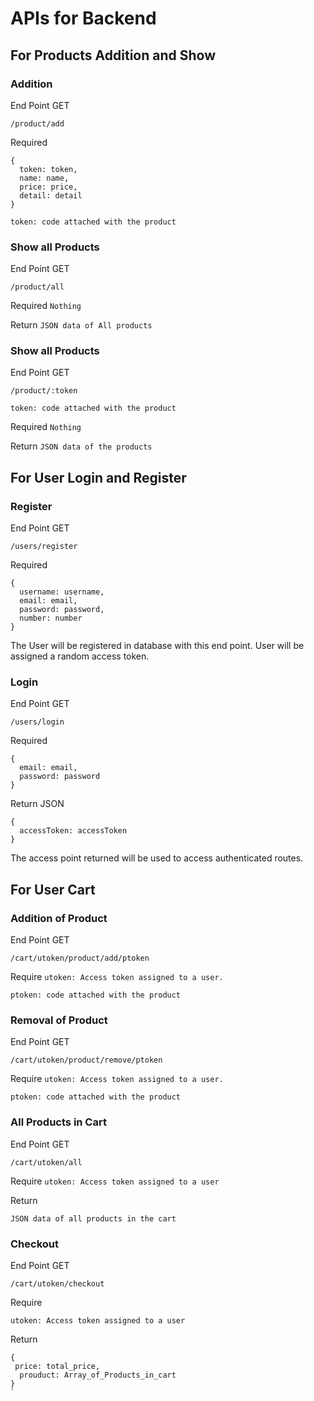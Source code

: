 # APIs for Backend 

## For Products Addition and Show
### Addition
End Point GET

`/product/add`

Required
```
{
  token: token,
  name: name,
  price: price,
  detail: detail
}
```
`token: code attached with the product`

### Show all Products
End Point GET 

`/product/all`

Required
`Nothing`

Return 
`JSON data of All products`

### Show all Products
End Point GET 

`/product/:token`

`token: code attached with the product`

Required
`Nothing`

Return 
`JSON data of the products`

## For User Login and Register
### Register
End Point GET

`/users/register`

Required
```
{
  username: username,
  email: email,
  password: password,
  number: number
}
```

The User will be registered in database with this end point. User will be assigned a random access token.

### Login
End Point GET

`/users/login`

Required
```
{
  email: email,
  password: password
}
```
Return JSON
```
{
  accessToken: accessToken
}
```

The access point returned will be used to access authenticated routes.

## For User Cart
### Addition of Product
End Point GET

`/cart/utoken/product/add/ptoken`

Require
`utoken: Access token assigned to a user.`

`ptoken: code attached with the product`

### Removal of Product
End Point GET

`/cart/utoken/product/remove/ptoken`

Require
`utoken: Access token assigned to a user.`

`ptoken: code attached with the product`

### All Products in Cart
End Point GET 

`/cart/utoken/all`

Require 
`utoken: Access token assigned to a user`

Return

`JSON data of all products in the cart`

### Checkout
End Point GET

`/cart/utoken/checkout`

Require 

`utoken: Access token assigned to a user`

Return 

```
{ 
 price: total_price,
  prouduct: Array_of_Products_in_cart
}
`
